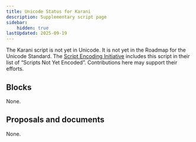 ```yaml
---
title: Unicode Status for Karani
description: Supplementary script page
sidebar:
    hidden: true
lastUpdated: 2025-09-19
---
```


The Karani script is not yet in Unicode. It is not yet in the Roadmap for the Unicode Standard. The [Script Encoding Initiative](https://sei.berkeley.edu/) includes this script in their list of “Scripts Not Yet Encoded”. Contributions here may support their efforts.

## Blocks

None.

## Proposals and documents

None.
